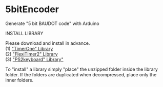 # 5bitEncoder

Generate "5 bit BAUDOT code" with Arduino 

INSTALL LIBRARY

Please download and install in advance.<br/>
(1) ["TimerOne" Library](https://playground.arduino.cc/code/timer1/) <br/>
(2) ["FlexiTimer2" Library](https://playground.arduino.cc/Main/FlexiTimer2/)<br/>
(3) ["PS2keyboard" Library"](https://playground.arduino.cc/Main/PS2Keyboard/)<br/>

To "install" a library simply "place" the unzipped folder inside the library folder. If the folders are duplicated when decompressed, place only the inner folders.
